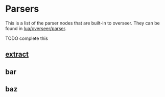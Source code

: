 # Parsers

This is a list of the parser nodes that are built-in to overseer. They can be found in [lua/overseer/parser](../lua/overseer/parser).

TODO complete this

## [extract]()
## bar
## baz

